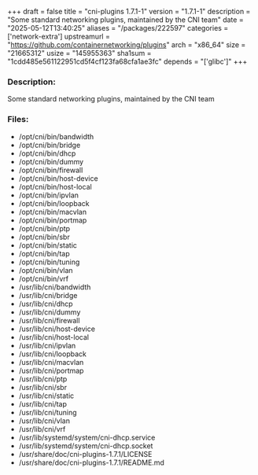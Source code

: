 +++
draft = false
title = "cni-plugins 1.7.1-1"
version = "1.7.1-1"
description = "Some standard networking plugins, maintained by the CNI team"
date = "2025-05-12T13:40:25"
aliases = "/packages/222597"
categories = ['network-extra']
upstreamurl = "https://github.com/containernetworking/plugins"
arch = "x86_64"
size = "21665312"
usize = "145955363"
sha1sum = "1cdd485e561122951cd5f4cf123fa68cfa1ae3fc"
depends = "['glibc']"
+++
### Description: 
Some standard networking plugins, maintained by the CNI team

### Files: 
* /opt/cni/bin/bandwidth
* /opt/cni/bin/bridge
* /opt/cni/bin/dhcp
* /opt/cni/bin/dummy
* /opt/cni/bin/firewall
* /opt/cni/bin/host-device
* /opt/cni/bin/host-local
* /opt/cni/bin/ipvlan
* /opt/cni/bin/loopback
* /opt/cni/bin/macvlan
* /opt/cni/bin/portmap
* /opt/cni/bin/ptp
* /opt/cni/bin/sbr
* /opt/cni/bin/static
* /opt/cni/bin/tap
* /opt/cni/bin/tuning
* /opt/cni/bin/vlan
* /opt/cni/bin/vrf
* /usr/lib/cni/bandwidth
* /usr/lib/cni/bridge
* /usr/lib/cni/dhcp
* /usr/lib/cni/dummy
* /usr/lib/cni/firewall
* /usr/lib/cni/host-device
* /usr/lib/cni/host-local
* /usr/lib/cni/ipvlan
* /usr/lib/cni/loopback
* /usr/lib/cni/macvlan
* /usr/lib/cni/portmap
* /usr/lib/cni/ptp
* /usr/lib/cni/sbr
* /usr/lib/cni/static
* /usr/lib/cni/tap
* /usr/lib/cni/tuning
* /usr/lib/cni/vlan
* /usr/lib/cni/vrf
* /usr/lib/systemd/system/cni-dhcp.service
* /usr/lib/systemd/system/cni-dhcp.socket
* /usr/share/doc/cni-plugins-1.7.1/LICENSE
* /usr/share/doc/cni-plugins-1.7.1/README.md
